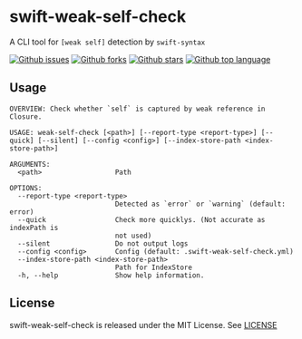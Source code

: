 # swift-weak-self-check

A CLI tool for `[weak self]` detection by `swift-syntax`

<!-- # Badges -->

[![Github issues](https://img.shields.io/github/issues/p-x9/swift-weak-self-check)](https://github.com/p-x9/swift-weak-self-check/issues)
[![Github forks](https://img.shields.io/github/forks/p-x9/swift-weak-self-check)](https://github.com/p-x9/swift-weak-self-check/network/members)
[![Github stars](https://img.shields.io/github/stars/p-x9/swift-weak-self-check)](https://github.com/p-x9/swift-weak-self-check/stargazers)
[![Github top language](https://img.shields.io/github/languages/top/p-x9/swift-weak-self-check)](https://github.com/p-x9/swift-weak-self-check/)

## Usage

```
OVERVIEW: Check whether `self` is captured by weak reference in Closure.

USAGE: weak-self-check [<path>] [--report-type <report-type>] [--quick] [--silent] [--config <config>] [--index-store-path <index-store-path>]

ARGUMENTS:
  <path>                  Path

OPTIONS:
  --report-type <report-type>
                          Detected as `error` or `warning` (default: error)
  --quick                 Check more quicklys. (Not accurate as indexPath is
                          not used)
  --silent                Do not output logs
  --config <config>       Config (default: .swift-weak-self-check.yml)
  --index-store-path <index-store-path>
                          Path for IndexStore
  -h, --help              Show help information.
```

## License

swift-weak-self-check is released under the MIT License. See [LICENSE](./LICENSE)

